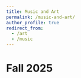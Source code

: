 ```yaml
---
title: Music and Art
permalink: /music-and-art/
author_profile: true
redirect_from:
  - /art
  - /music
---
```


# Fall 2025

